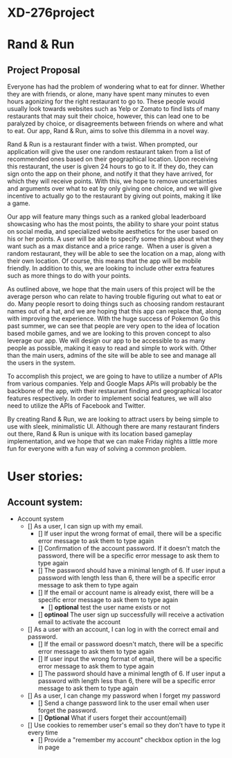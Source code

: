 
# XD-276project
# Rand & Run
## Project Proposal

Everyone has had the problem of wondering what to eat for dinner. Whether they are with friends, or alone, many have spent many minutes to even hours agonizing for the right restaurant to go to. These people would usually look towards websites such as Yelp or Zomato to find lists of many restaurants that may suit their choice, however, this can lead one to be paralyzed by choice, or disagreements between friends on where and what to eat. Our app, Rand & Run, aims to solve this dilemma in a novel way.

Rand & Run is a restaurant finder with a twist. When prompted, our application will give the user one random restaurant taken from a list of recommended ones based on their geographical location. Upon receiving this restaurant, the user is given 24 hours to go to it. If they do, they can sign onto the app on their phone, and notify it that they have arrived, for which they will receive points. With this, we hope to remove uncertainties and arguments over what to eat by only giving one choice, and we will give incentive to actually go to the restaurant by giving out points, making it like a game.

Our app will feature many things such as a ranked global leaderboard showcasing who has the most points, the ability to share your point status on social media, and specialized website aesthetics for the user based on his or her points. A user will be able to specify some things about what they want such as a max distance and a price range.  When a user is given a random restaurant, they will be able to see the location on a map, along with their own location. Of course, this means that the app will be mobile friendly. In addition to this, we are looking to include other extra features such as more things to do with your points.
	
As outlined above, we hope that the main users of this project will be the average person who can relate to having trouble figuring out what to eat or do. Many people resort to doing things such as choosing random restaurant names out of a hat, and we are hoping that this app can replace that, along with improving the experience. With the huge success of Pokemon Go this past summer, we can see that people are very open to the idea of location based mobile games, and we are looking to this proven concept to also leverage our app. We will design our app to be accessible to as many people as possible, making it easy to read and simple to work with. Other than the main users, admins of the site will be able to see and manage all the users in the system.
	
To accomplish this project, we are going to have to utilize a number of APIs from various companies. Yelp and Google Maps APIs will probably be the backbone of the app, with their restaurant finding and geographical locator features respectively. In order to implement social features, we will also need to utilize the APIs of Facebook and Twitter.

By creating Rand & Run, we are looking to attract users by being simple to use with sleek, minimalistic UI. Although there are many restaurant finders out there, Rand & Run is unique with its location based gameplay implementation, and we hope that we can make Friday nights a little more fun for everyone with a fun way of solving a common problem.

# User stories:
## Account system:
*   Account system
    *   []  As a user, I can sign up with my email. 
        *   [] If user input the wrong format of email, there will be a specific error message to ask them to type again 
        *   [] Confirmation of the account password. If it doesn't match the password, there will be a specific error message to ask them to type again
        *   [] The password should have a minimal length of 6. If user input a password with length less than 6, there will be a specific error message to ask them to type again
        *   [] If the email or account name is already exist, there will be a specific error message to ask them to type again
            *  [] **optional** test the user name exists or not
        *   [] **optinoal** The user sign up successfully will receive a activation email to activate the account
    *   []  As a user with an account, I can log in with the correct email and password.
        *   [] If the email or password doesn't match, there will be a specific error message to ask them to type again
        *   [] If user input the wrong format of email, there will be a specific error message to ask them to type again 
        *   [] The password should have a minimal length of 6. If user input a password with length less than 6, there will be a specific error message to ask them to type again
    *   []  As a user, I can change my password when I forget my password
        *   []  Send a change password link to the user email when user forget the password. 
        *   []  **Optional** What if users forget their account(email)
    *   []  Use cookies to remember user's email so they don't have to type it every time
        *   []  Provide a "remember my account" checkbox option in the log in page
        

